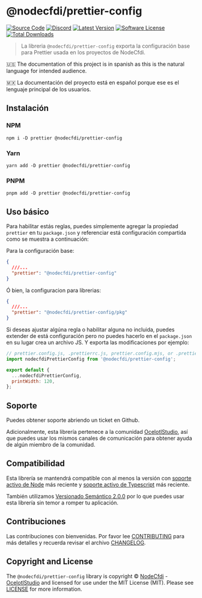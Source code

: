 # @nodecfdi/prettier-config

[![Source Code][badge-source]][source]
[![Discord][badge-discord]][discord]
[![Latest Version][badge-release]][release]
[![Software License][badge-license]][license]
[![Total Downloads][badge-downloads]][downloads]

> La libreria `@nodecfdi/prettier-config` exporta la configuración base para Prettier usada en los proyectos de NodeCfdi.

:us: The documentation of this project is in spanish as this is the natural language for intended audience.

:mexico: La documentación del proyecto está en español porque ese es el lenguaje principal de los usuarios.

## Instalación

### NPM

```shell
npm i -D prettier @nodecfdi/prettier-config
```

### Yarn

```shell
yarn add -D prettier @nodecfdi/prettier-config
```

### PNPM

```shell
pnpm add -D prettier @nodecfdi/prettier-config
```

## Uso básico

Para habilitar estás reglas, puedes simplemente agregar la propiedad `prettier` en tu `package.json` y referenciar está configuración compartida como se muestra a continuación:

Para la configuración base:

```json
{
  ///...
  "prettier": "@nodecfdi/prettier-config"
}
```

Ó bien, la configuracion para librerias:

```json
{
  ///...
  "prettier": "@nodecfdi/prettier-config/pkg"
}
```

Si deseas ajustar algúna regla o habilitar alguna no incluida, puedes extender de está configuración pero no puedes hacerlo en el `package.json` en su lugar crea un archivo JS. Y exporta las modificaciones por ejemplo:

```js
// prettier.config.js, .prettierrc.js, prettier.config.mjs, or .prettierrc.mjs
import nodecfdiPrettierConfig from '@nodecfdi/prettier-config';

export default {
  ...nodecfdiPrettierConfig,
  printWidth: 120,
};
```

## Soporte

Puedes obtener soporte abriendo un ticket en Github.

Adicionalmente, esta librería pertenece a la comunidad [OcelotlStudio](https://ocelotlstudio.com), así que puedes usar los mismos canales de comunicación para obtener ayuda de algún miembro de la comunidad.

## Compatibilidad

Esta librería se mantendrá compatible con al menos la versión con
[soporte activo de Node](https://nodejs.org/es/about/releases/) más reciente y [soporte activo de Typescript](https://www.typescriptlang.org/) más reciente.

También utilizamos [Versionado Semántico 2.0.0](https://semver.org/lang/es/) por lo que puedes usar esta librería sin temor a romper tu aplicación.

## Contribuciones

Las contribuciones con bienvenidas. Por favor lee [CONTRIBUTING][] para más detalles y recuerda revisar el archivo [CHANGELOG][].

## Copyright and License

The `@nodecfdi/prettier-config` library is copyright © [NodeCfdi](https://github.com/nodecfdi) - [OcelotlStudio](https://ocelotlstudio.com) and licensed for use under the MIT License (MIT). Please see [LICENSE][] for more information.

[contributing]: https://github.com/nodecfdi/.github/blob/main/docs/CONTRIBUTING.md
[changelog]: https://github.com/nodecfdi/prettier-config/blob/main/CHANGELOG.md
[source]: https://github.com/nodecfdi/prettier-config
[discord]: https://discord.gg/AsqX8fkW2k
[release]: https://www.npmjs.com/package/@nodecfdi/prettier-config
[license]: https://github.com/nodecfdi/prettier-config/blob/main/LICENSE.md
[downloads]: https://www.npmjs.com/package/@nodecfdi/prettier-config
[badge-source]: https://img.shields.io/badge/source-nodecfdi/prettier--config-blue?logo=github
[badge-discord]: https://img.shields.io/discord/459860554090283019?logo=discord
[badge-release]: https://img.shields.io/npm/v/@nodecfdi/prettier-config?logo=npm
[badge-license]: https://img.shields.io/github/license/nodecfdi/prettier-config?logo=open-source-initiative
[badge-downloads]: https://img.shields.io/npm/dm/@nodecfdi/prettier-config?logo=npm
